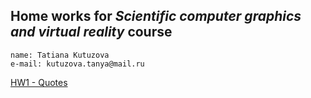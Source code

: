 ## Home works for *Scientific computer graphics and virtual reality* course
```
name: Tatiana Kutuzova
e-mail: kutuzova.tanya@mail.ru
```
[HW1 - Quotes](https://tatiasha.github.io/hw1/hw1)
